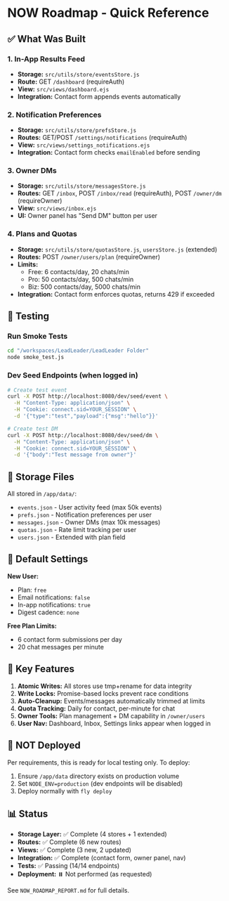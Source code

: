 # NOW Roadmap - Quick Reference

## ✅ What Was Built

### 1. In-App Results Feed
- **Storage:** `src/utils/store/eventsStore.js`
- **Route:** GET `/dashboard` (requireAuth)
- **View:** `src/views/dashboard.ejs`
- **Integration:** Contact form appends events automatically

### 2. Notification Preferences
- **Storage:** `src/utils/store/prefsStore.js`
- **Routes:** GET/POST `/settings/notifications` (requireAuth)
- **View:** `src/views/settings_notifications.ejs`
- **Integration:** Contact form checks `emailEnabled` before sending

### 3. Owner DMs
- **Storage:** `src/utils/store/messagesStore.js`
- **Routes:** GET `/inbox`, POST `/inbox/read` (requireAuth), POST `/owner/dm` (requireOwner)
- **View:** `src/views/inbox.ejs`
- **UI:** Owner panel has "Send DM" button per user

### 4. Plans and Quotas
- **Storage:** `src/utils/store/quotasStore.js`, `usersStore.js` (extended)
- **Routes:** POST `/owner/users/plan` (requireOwner)
- **Limits:**
  - Free: 6 contacts/day, 20 chats/min
  - Pro: 50 contacts/day, 500 chats/min
  - Biz: 500 contacts/day, 5000 chats/min
- **Integration:** Contact form enforces quotas, returns 429 if exceeded

## 🧪 Testing

### Run Smoke Tests
```bash
cd "/workspaces/LeadLeader/LeadLeader Folder"
node smoke_test.js
```

### Dev Seed Endpoints (when logged in)
```bash
# Create test event
curl -X POST http://localhost:8080/dev/seed/event \
  -H "Content-Type: application/json" \
  -H "Cookie: connect.sid=YOUR_SESSION" \
  -d '{"type":"test","payload":{"msg":"hello"}}'

# Create test DM
curl -X POST http://localhost:8080/dev/seed/dm \
  -H "Content-Type: application/json" \
  -H "Cookie: connect.sid=YOUR_SESSION" \
  -d '{"body":"Test message from owner"}'
```

## 📁 Storage Files

All stored in `/app/data/`:
- `events.json` - User activity feed (max 50k events)
- `prefs.json` - Notification preferences per user
- `messages.json` - Owner DMs (max 10k messages)
- `quotas.json` - Rate limit tracking per user
- `users.json` - Extended with plan field

## 🔐 Default Settings

**New User:**
- Plan: `free`
- Email notifications: `false`
- In-app notifications: `true`
- Digest cadence: `none`

**Free Plan Limits:**
- 6 contact form submissions per day
- 20 chat messages per minute

## 🎯 Key Features

1. **Atomic Writes:** All stores use tmp+rename for data integrity
2. **Write Locks:** Promise-based locks prevent race conditions
3. **Auto-Cleanup:** Events/messages automatically trimmed at limits
4. **Quota Tracking:** Daily for contact, per-minute for chat
5. **Owner Tools:** Plan management + DM capability in `/owner/users`
6. **User Nav:** Dashboard, Inbox, Settings links appear when logged in

## 🚫 NOT Deployed

Per requirements, this is ready for local testing only. To deploy:
1. Ensure `/app/data` directory exists on production volume
2. Set `NODE_ENV=production` (dev endpoints will be disabled)
3. Deploy normally with `fly deploy`

## 📊 Status

- **Storage Layer:** ✅ Complete (4 stores + 1 extended)
- **Routes:** ✅ Complete (6 new routes)
- **Views:** ✅ Complete (3 new, 2 updated)
- **Integration:** ✅ Complete (contact form, owner panel, nav)
- **Tests:** ✅ Passing (14/14 endpoints)
- **Deployment:** ⏸️ Not performed (as requested)

See `NOW_ROADMAP_REPORT.md` for full details.
